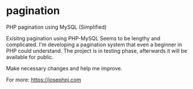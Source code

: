 # pagination
PHP pagination using MySQL (Simplified)

Exisitng pagination using PHP-MySQL Seems to be lengthy and complicated.
I'm developing a pagination system that even a beginner in PHP could understand.
The project is in testing phase, afterwards it will be available for public.

Make necessary changes and help me improve.

For more: https://josephpj.com

